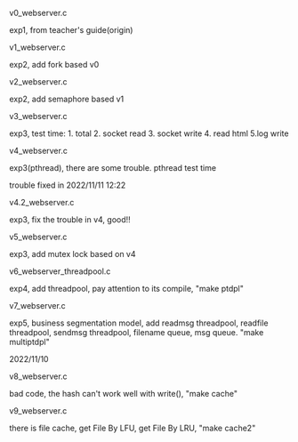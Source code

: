 v0_webserver.c 

  exp1, from teacher's guide(origin)

v1_webserver.c 

  exp2, add fork based v0

v2_webserver.c 

  exp2, add semaphore based v1

v3_webserver.c 

  exp3, test time: 1. total 2. socket read 3. socket write 4. read html 5.log write

v4_webserver.c 

  exp3(pthread), there are some trouble. pthread test time
  
  trouble fixed in 2022/11/11 12:22

v4.2_webserver.c 

  exp3, fix the trouble in v4, good!! 

v5_webserver.c 

  exp3, add mutex lock based on v4

v6_webserver_threadpool.c 

  exp4, add threadpool, pay attention to its compile, "make ptdpl"

v7_webserver.c 

  exp5, business segmentation model, add readmsg threadpool, readfile threadpool, sendmsg threadpool, filename queue, msg queue. "make multiptdpl"

2022/11/10

v8_webserver.c

  bad code, the hash can't work well with write(), "make cache"

v9_webserver.c

  there is file cache, get File By LFU, get File By LRU, "make cache2"



